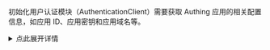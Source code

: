 初始化用户认证模块（AuthenticationClient）需要获取 Authing 应用的相关配置信息，如应用 ID、应用密钥和应用域名等。

<details>
<summary>点此展开详情</summary>

首先你需要在 [Authing 控制台](https://console.authing.cn) 创建一个 **标准 Web 应用** 或者 **后端应用**：

![](~@imagesZhCn/reference/create-app-for-sdk.jpg)

创建完成之后，你可以在此应用的**应用详情**页面中获取到相关信息。下面是你会经常使用到的几个配置项：

- 应用 ID（App ID）：应用的唯一标志。可以在**应用详情**中的**应用设置** - **端点信息** 中获取。
- 应用密钥（App Secret）：用于验证客户端请求的合法性。可以在**应用详情**的**应用设置** - **端点信息** 中获取。
- 应用域名（App Host）：应用域名，如 https://example.authing.cn 。注意：Host 地址为示例样式，不同版本用户池的应用 Host 地址样式有所差异，实际地址以**应用详情**中**应用配置** - **认证配置** 中的 **认证地址** 字段为准。
- 登录回调 URL（Redirect Uri）：当用户使用 Authing 的托管登录页进行认证，认证完成之后，会通过浏览器 `302` 重定向回调到此地址。可以配置多个地址，发起登录时可以选择任意一个。
- 退出登录回调 URL（Logout Redirect Uri）：当用户在浏览器端退出登录时，可以通过浏览器 `302` 重定向回调到此地址。可以配置多个地址，发起退出登录时可以选择任意一个。
- 换取 token 身份验证方式（Token Endpoint Auth Method）：调用 OIDC 获取 Token 接口或者 Signin 接口时客户端需要提供的校验方式。
- 检验 token 身份验证方式（Introspection Endpoint Auth Method）：调用 OIDC 校验 Token 合法性时客户端需要提供的校验方式。
- 撤回 token 身份验证方式（Revoke Endpoint Auth Method）：调用 OIDC 校验 Token 合法性时客户端需要提供的校验方式。

</details>

